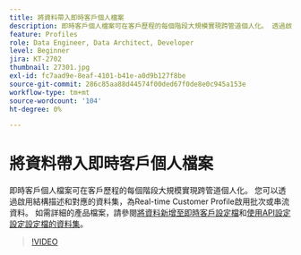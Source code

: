```yaml
---
title: 將資料帶入即時客戶個人檔案
description: 即時客戶個人檔案可在客戶歷程的每個階段大規模實現跨管道個人化。 透過啟用結構和對應的資料集，可以為即時客戶設定檔啟用批次或串流資料。
feature: Profiles
role: Data Engineer, Data Architect, Developer
level: Beginner
jira: KT-2702
thumbnail: 27301.jpg
exl-id: fc7aad9e-8eaf-4101-b41e-a0d9b127f8be
source-git-commit: 286c85aa88d44574f00ded67f0de8e0c945a153e
workflow-type: tm+mt
source-wordcount: '104'
ht-degree: 0%

---
```


# 將資料帶入即時客戶個人檔案

即時客戶個人檔案可在客戶歷程的每個階段大規模實現跨管道個人化。 您可以透過啟用結構描述和對應的資料集，為Real-time Customer Profile啟用批次或串流資料。 如需詳細的產品檔案，請參閱[將資料新增至即時客戶設定檔](https://experienceleague.adobe.com/docs/experience-platform/profile/tutorials/add-profile-data.html?lang=zh-Hant)和[使用API設定設定設定檔的資料集](https://experienceleague.adobe.com/docs/experience-platform/profile/tutorials/dataset-configuration.html?lang=zh-Hant)。

>[!VIDEO](https://video.tv.adobe.com/v/27301?learn=on&enablevpops)
